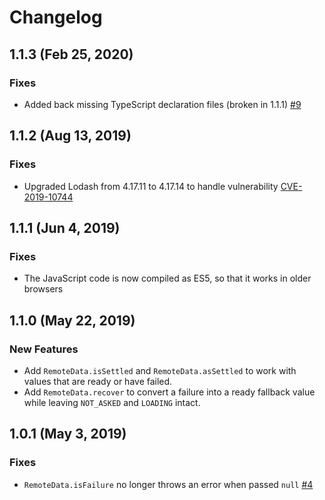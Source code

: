 # Changelog

## 1.1.3 (Feb 25, 2020)

### Fixes

- Added back missing TypeScript declaration files (broken in 1.1.1) [#9](https://github.com/ExtraHop/ts-remote-data/issues/9)

## 1.1.2 (Aug 13, 2019)

### Fixes

- Upgraded Lodash from 4.17.11 to 4.17.14 to handle vulnerability [CVE-2019-10744](https://cve.mitre.org/cgi-bin/cvename.cgi?name=CVE-2019-10744)

## 1.1.1 (Jun 4, 2019)

### Fixes

- The JavaScript code is now compiled as ES5, so that it works in older browsers

## 1.1.0 (May 22, 2019)

### New Features

- Add `RemoteData.isSettled` and `RemoteData.asSettled` to work with values that are ready or have failed.
- Add `RemoteData.recover` to convert a failure into a ready fallback value while leaving `NOT_ASKED` and `LOADING` intact.

## 1.0.1 (May 3, 2019)

### Fixes

- `RemoteData.isFailure` no longer throws an error when passed `null` [#4](https://github.com/ExtraHop/ts-remote-data/issues/4)